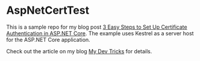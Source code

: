 # AspNetCertTest

This is a sample repo for my blog post [3 Easy Steps to Set Up Certificate Authentication in ASP.NET Core](https://mydevtricks.com/). The example uses Kestrel as a server host for the ASP.NET Core application.

Check out the article on my blog [My Dev Tricks](https://mydevtricks.com/) for details.
